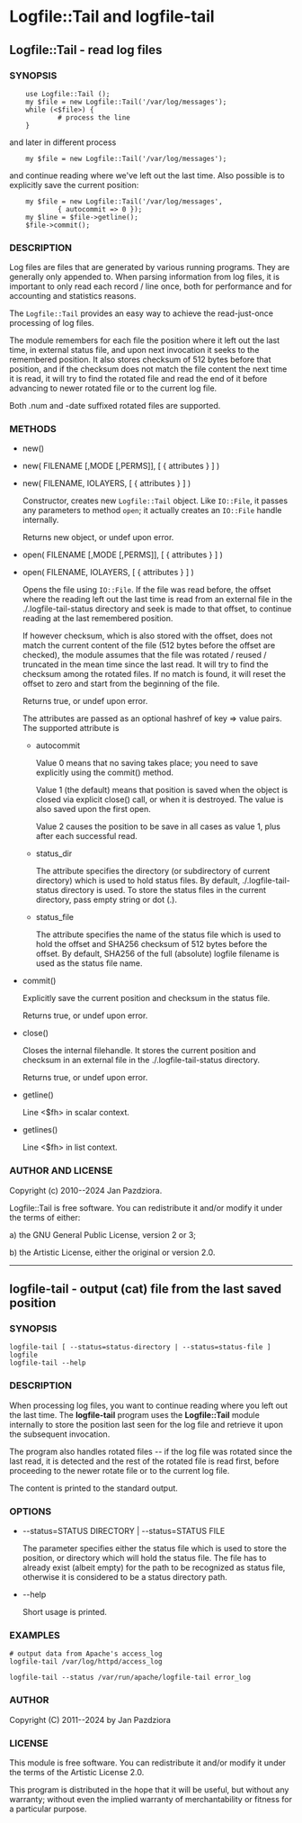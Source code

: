 # Logfile::Tail and logfile-tail

## Logfile::Tail - read log files

### SYNOPSIS

        use Logfile::Tail ();
        my $file = new Logfile::Tail('/var/log/messages');
        while (<$file>) {
                # process the line
        }

and later in different process

        my $file = new Logfile::Tail('/var/log/messages');

and continue reading where we've left out the last time. Also possible
is to explicitly save the current position:

        my $file = new Logfile::Tail('/var/log/messages',
                { autocommit => 0 });
        my $line = $file->getline();
        $file->commit();

### DESCRIPTION

Log files are files that are generated by various running programs.
They are generally only appended to. When parsing information from
log files, it is important to only read each record / line once,
both for performance and for accounting and statistics reasons.

The `Logfile::Tail` provides an easy way to achieve the
read-just-once processing of log files.

The module remembers for each file the position where it left
out the last time, in external status file, and upon next invocation
it seeks to the remembered position. It also stores checksum
of 512 bytes before that position, and if the checksum does not
match the file content the next time it is read, it will try to
find the rotated file and read the end of it before advancing to
newer rotated file or to the current log file.

Both .num and -date suffixed rotated files are supported.

### METHODS

- new()
- new( FILENAME \[,MODE \[,PERMS\]\], \[ { attributes } \] )
- new( FILENAME, IOLAYERS, \[ { attributes } \] )

    Constructor, creates new `Logfile::Tail` object. Like `IO::File`,
    it passes any parameters to method `open`; it actually creates
    an `IO::File` handle internally.

    Returns new object, or undef upon error.

- open( FILENAME \[,MODE \[,PERMS\]\], \[ { attributes } \] )
- open( FILENAME, IOLAYERS, \[ { attributes } \] )

    Opens the file using `IO::File`. If the file was read before, the
    offset where the reading left out the last time is read from an
    external file in the ./.logfile-tail-status directory and seek is
    made to that offset, to continue reading at the last remembered
    position.

    If however checksum, which is also stored with the offset, does not
    match the current content of the file (512 bytes before the offset
    are checked), the module assumes that the file was rotated / reused
    / truncated in the mean time since the last read. It will try to
    find the checksum among the rotated files. If no match is found,
    it will reset the offset to zero and start from the beginning of
    the file.

    Returns true, or undef upon error.

    The attributes are passed as an optional hashref of key => value
    pairs. The supported attribute is

    - autocommit

        Value 0 means that no saving takes place; you need to save explicitly
        using the commit() method.

        Value 1 (the default) means that position is saved when the object is
        closed via explicit close() call, or when it is destroyed. The value
        is also saved upon the first open.

        Value 2 causes the position to be save in all cases as value 1,
        plus after each successful read.

    - status\_dir

        The attribute specifies the directory (or subdirectory of current
        directory) which is used to hold status files. By default,
        ./.logfile-tail-status directory is used. To store the status
        files in the current directory, pass empty string or dot (.).

    - status\_file

        The attribute specifies the name of the status file which is used to
        hold the offset and SHA256 checksum of 512 bytes before the offset.
        By default, SHA256 of the full (absolute) logfile filename is used
        as the status file name.

- commit()

    Explicitly save the current position and checksum in the status file.

    Returns true, or undef upon error.

- close()

    Closes the internal filehandle. It stores the current position
    and checksum in an external file in the ./.logfile-tail-status
    directory.

    Returns true, or undef upon error.

- getline()

    Line &lt;$fh> in scalar context.

- getlines()

    Line &lt;$fh> in list context.

### AUTHOR AND LICENSE

Copyright (c) 2010--2024 Jan Pazdziora.

Logfile::Tail is free software. You can redistribute it and/or modify
it under the terms of either:

a) the GNU General Public License, version 2 or 3;

b) the Artistic License, either the original or version 2.0.

***

## logfile-tail - output (cat) file from the last saved position

### SYNOPSIS

    logfile-tail [ --status=status-directory | --status=status-file ] logfile
    logfile-tail --help

### DESCRIPTION

When processing log files, you want to continue reading where you
left out the last time. The **logfile-tail** program uses the
**Logfile::Tail** module internally to store the position last
seen for the log file and retrieve it upon the subsequent
invocation.

The program also handles rotated files -- if the log file was
rotated since the last read, it is detected and the rest of the
rotated file is read first, before proceeding to the newer
rotate file or to the current log file.

The content is printed to the standard output.

### OPTIONS

- --status=STATUS DIRECTORY | --status=STATUS FILE

    The parameter specifies either the status file which is used
    to store the position, or directory which will hold the status file.
    The file has to already exist (albeit empty) for the path to be
    recognized as status file, otherwise it is considered to be
    a status directory path.

- --help

    Short usage is printed.

### EXAMPLES

    # output data from Apache's access_log
    logfile-tail /var/log/httpd/access_log

    logfile-tail --status /var/run/apache/logfile-tail error_log

### AUTHOR

Copyright (C) 2011--2024 by Jan Pazdziora

### LICENSE

This module is free software.  You can redistribute it and/or
modify it under the terms of the Artistic License 2.0.

This program is distributed in the hope that it will be useful,
but without any warranty; without even the implied warranty of
merchantability or fitness for a particular purpose.
